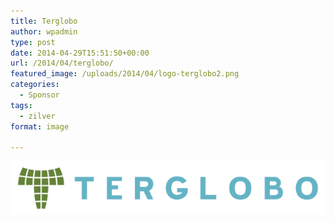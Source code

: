 ```yaml
---
title: Terglobo
author: wpadmin
type: post
date: 2014-04-29T15:51:50+00:00
url: /2014/04/terglobo/
featured_image: /uploads/2014/04/logo-terglobo2.png
categories:
  - Sponsor
tags:
  - zilver
format: image

---
```

<!--
<div id="attachment_23" style="width: 310px" class="wp-caption alignnone">
  <a href="http://terglobo.nl/"><img aria-describedby="caption-attachment-23" loading="lazy" class="size-medium wp-image-23" src="/uploads/2014/04/logo-terglobo2-300x50.png" alt="Terglobo" width="300" height="50" srcset="/uploads/2014/04/logo-terglobo2-300x50.png 300w, /uploads/2014/04/logo-terglobo2-560x93.png 560w, /uploads/2014/04/logo-terglobo2-260x43.png 260w, /uploads/2014/04/logo-terglobo2-160x26.png 160w, /uploads/2014/04/logo-terglobo2.png 600w" sizes="(max-width: 300px) 100vw, 300px" /></a>
  
  <p id="caption-attachment-23" class="wp-caption-text">
    Terglobo is zilver sponsor
  </p>
</div>
-->
![ Terglobo is zilver sponsor ](/uploads/2014/04/logo-terglobo2.png)
